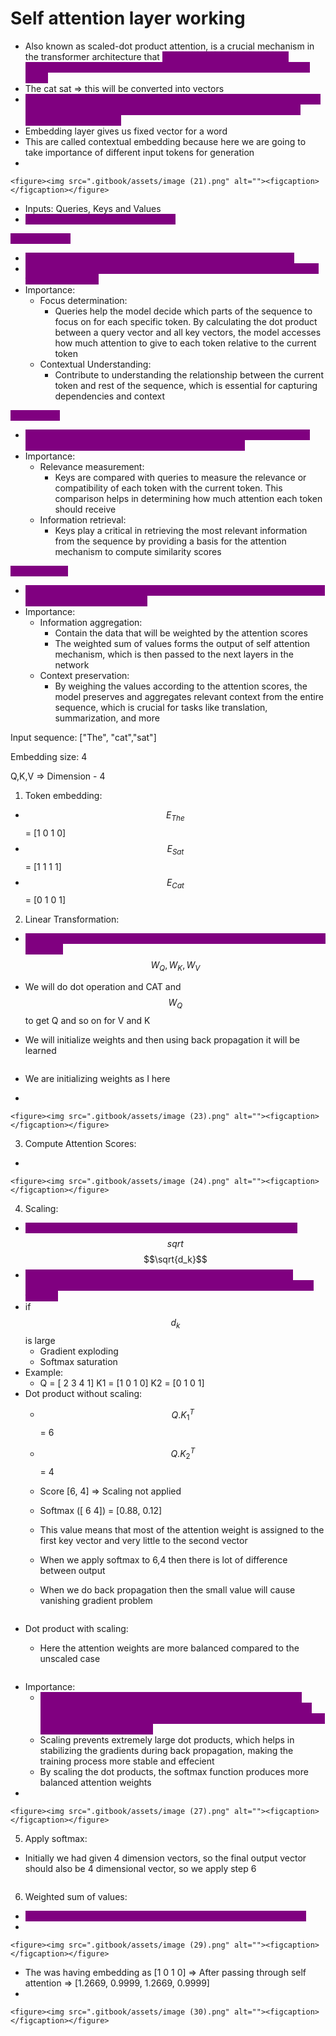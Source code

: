 # Self attention layer working

* Also known as scaled-dot product attention, is a crucial mechanism in the transformer architecture that <mark style="color:purple;background-color:purple;">**allows the model to weigh the importance of different tokens in the input sequence relative to the other**</mark>
* &#x20;The cat sat ⇒ this will be converted into vectors
* <mark style="color:purple;background-color:purple;">**When Embedding vectors are passed through self attention layer, the output obtained here will be another vector and this vector is our contextual embedding**</mark>
* Embedding layer gives us fixed vector for a word
* This are called contextual embedding because here we are going to take importance of different input tokens for generation
*

    <figure><img src=".gitbook/assets/image (21).png" alt=""><figcaption></figcaption></figure>
* Inputs: Queries, Keys and Values&#x20;
* <mark style="color:purple;background-color:purple;">**Model will be computing Q, K and V**</mark>

<mark style="color:purple;background-color:purple;">**Query Vector:**</mark>

* <mark style="color:purple;background-color:purple;">**Represents the token for which we are calculating the attention**</mark>
* <mark style="color:purple;background-color:purple;">**They help determine the importance of other tokens in the context of the current token**</mark>
* Importance:
  * Focus determination:
    * Queries help the model decide which parts of the sequence to focus on for each specific token. By calculating the dot product between a query vector and all key vectors, the model accesses how much attention to give to each token relative to the current token
  * Contextual Understanding:
    * Contribute to understanding the relationship between the current token and rest of the sequence, which is essential for capturing dependencies and context

<mark style="color:purple;background-color:purple;">**Key Vector:**</mark>

* <mark style="color:purple;background-color:purple;">**Represents all the tokens in the sequence and are used to compare with the query vectors to calculate attention scores**</mark>
* Importance:
  * Relevance measurement:
    * Keys are compared with queries to measure the relevance or compatibility of each token with the current token. This comparison helps in determining how much attention each token should receive
  * Information retrieval:
    * Keys play a critical in retrieving the most relevant information from the sequence by providing a basis for the attention mechanism to compute similarity scores

<mark style="color:purple;background-color:purple;">**Value Vector:**</mark>

* <mark style="color:purple;background-color:purple;">**Holds the actual information that will be aggregated to form the output of the attention mechanisms**</mark>
* Importance:
  * Information aggregation:&#x20;
    * Contain the data that will be weighted by the attention scores
    * The weighted sum of values forms the output of self attention mechanism, which is then passed to the next layers in the network
  * Context preservation:
    * By weighing the values according to the attention scores, the model preserves and aggregates relevant context from the entire sequence, which is crucial for tasks like translation, summarization, and more

Input sequence: \["The", "cat","sat"]

Embedding size: 4

Q,K,V ⇒ Dimension - 4

1. Token embedding:

* $$E_{The}$$ = \[1 0 1 0]
* $$E_{Sat}$$ = \[1 1 1 1]
* $$E_{Cat}$$ = \[0 1 0 1]

2. Linear Transformation:

* <mark style="color:purple;background-color:purple;">**We create Q,K and V by multiplying the embeddings by learned weight matrices**</mark> $$W_Q, W_K, W_V$$
* We will do dot operation and CAT and $$W_Q$$ to get Q and so on for V and K
*   We will initialize weights and then using back propagation it will be learned

    <figure><img src=".gitbook/assets/image (22).png" alt=""><figcaption></figcaption></figure>
* &#x20;We are initializing weights as I here
*

    <figure><img src=".gitbook/assets/image (23).png" alt=""><figcaption></figcaption></figure>

3. Compute Attention Scores:

*

    <figure><img src=".gitbook/assets/image (24).png" alt=""><figcaption></figcaption></figure>

4. Scaling:

* <mark style="color:purple;background-color:purple;">**We take up the scores and scale down by dividing the scores by**</mark> $$sqrt$$$$\sqrt{d_k}$$
* <mark style="color:purple;background-color:purple;">**Scaling in the attention mechanism is crucial to prevent the dot product from growing too large ⇒ To ensure stable gradients during training**</mark>
* if $$d_k$$ is large
  * Gradient exploding
  * Softmax saturation
* Example:
  * Q = \[ 2 3 4 1] K1 = \[1 0 1 0] K2 = \[0 1 0 1]
* Dot product without scaling:
  * $$Q.K^T_1$$ = 6
  * $$Q.K^T_2$$ = 4
  * Score \[6, 4] ⇒  Scaling not applied
  * Softmax (\[ 6 4])  = \[0.88, 0.12]
  * This value means that most of the attention weight is assigned to the first key vector and very little to the second vector
  * When we apply softmax to 6,4 then there is lot of difference between output
  *   When we do back propagation then the small value will cause vanishing gradient problem

      <figure><img src=".gitbook/assets/image (25).png" alt=""><figcaption></figcaption></figure>
* Dot product with scaling:
  *   Here the attention weights are more balanced compared to the unscaled case

      <figure><img src=".gitbook/assets/image (26).png" alt=""><figcaption></figcaption></figure>
* Importance:
  * <mark style="color:purple;background-color:purple;">**If we dont apply scaling and then during backpropagation the gradients of softmax will be very small and can cause vanishing gradient problem, however if we apply scaling before softmax then gradient wont be too small**</mark>
  * Scaling prevents extremely large dot products, which helps in stabilizing the gradients during back propagation, making the training process more stable and effecient
  * By scaling the dot products, the softmax function produces more balanced attention weights
*

    <figure><img src=".gitbook/assets/image (27).png" alt=""><figcaption></figcaption></figure>

5. Apply softmax:

*   Initially we had given 4 dimension vectors, so the final output vector should also be 4 dimensional vector, so we apply step 6

    <figure><img src=".gitbook/assets/image (28).png" alt=""><figcaption></figcaption></figure>

6. Weighted sum of values:

* <mark style="color:purple;background-color:purple;">**We multiply the attention weights by corresponding values vector**</mark>&#x20;
*

    <figure><img src=".gitbook/assets/image (29).png" alt=""><figcaption></figcaption></figure>
* The was having embedding as \[1 0 1 0] ⇒ After passing through self attention ⇒ \[1.2669, 0.9999, 1.2669, 0.9999]
*

    <figure><img src=".gitbook/assets/image (30).png" alt=""><figcaption></figcaption></figure>
